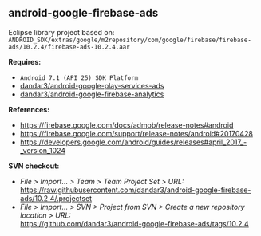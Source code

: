 ## android-google-firebase-ads

Eclipse library project based on:<br/>
`ANDROID_SDK/extras/google/m2repository/com/google/firebase/firebase-ads/10.2.4/firebase-ads-10.2.4.aar`

**Requires:**
- `Android 7.1 (API 25) SDK Platform`
- [dandar3/android-google-play-services-ads](https://github.com/dandar3/android-google-play-services-ads/tree/10.2.4)
- [dandar3/android-google-firebase-analytics](https://github.com/dandar3/android-google-firebase-analytics/tree/10.2.4)

**References:**
- https://firebase.google.com/docs/admob/release-notes#android
- https://firebase.google.com/support/release-notes/android#20170428
- https://developers.google.com/android/guides/releases#april_2017_-_version_1024

**SVN checkout:**
- _File > Import... > Team > Team Project Set > URL:_<br/>
  https://raw.githubusercontent.com/dandar3/android-google-firebase-ads/10.2.4/.projectset
- _File > Import... > SVN > Project from SVN > Create a new repository location > URL:_<br/> 
  https://github.com/dandar3/android-google-firebase-ads/tags/10.2.4